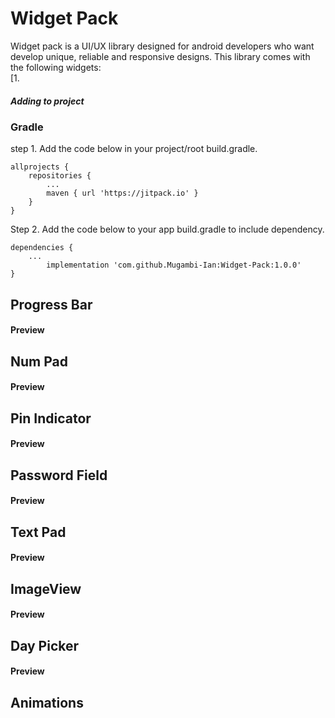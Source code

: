 # Widget Pack
Widget pack is a UI/UX library designed for android developers who want develop unique, reliable and responsive designs. This library comes with the following widgets:  
[1. 
##### Adding to project
### Gradle
step 1. Add the code below in your project/root build.gradle.  

	allprojects {
		repositories {
			...
			maven { url 'https://jitpack.io' }
		}
	}  
  
Step 2. Add the code below to your app build.gradle to include dependency.

	dependencies {
		...
	        implementation 'com.github.Mugambi-Ian:Widget-Pack:1.0.0'
	}  
	
## Progress Bar
#### Preview
## Num Pad
#### Preview
## Pin Indicator
#### Preview
## Password Field
#### Preview
## Text Pad
#### Preview
## ImageView
#### Preview 
## Day Picker
#### Preview
## Animations
